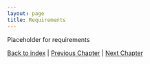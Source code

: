 ```yaml
---
layout: page
title: Requirements
---
```


Placeholder for requirements

[Back to index](./index.md) |
[Previous Chapter](./introduction.md) |
[Next Chapter](./architectural-design.md)
